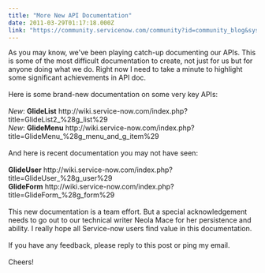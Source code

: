 ```yaml
---
title: "More New API Documentation"
date: 2011-03-29T01:17:18.000Z
link: "https://community.servicenow.com/community?id=community_blog&sys_id=266d2e29dbd0dbc01dcaf3231f96195d"
---
```

<p>As you may know, we've been playing catch-up documenting our APIs. This is some of the most difficult documentation to create, not just for us but for anyone doing what we do. Right now I need to take a minute to highlight some significant achievements in API doc. <br /><br />Here is some brand-new documentation on some very key APIs:<br /><br /><i>New</i>: <b>GlideList</b> http://wiki.service-now.com/index.php?title=GlideList2_%28g_list%29<br /><i>New</i>: <b>GlideMenu</b> http://wiki.service-now.com/index.php?title=GlideMenu_%28g_menu_and_g_item%29<br /><br />And here is recent documentation you may not have seen:<br /><br /><b>GlideUser</b> http://wiki.service-now.com/index.php?title=GlideUser_%28g_user%29<br /><b>GlideForm</b> http://wiki.service-now.com/index.php?title=GlideForm_%28g_form%29<br /><br />This new documentation is a team effort. But a special acknowledgement needs to go out to our technical writer Neola Mace for her persistence and ability. I really hope all Service-now users find value in this documentation. <br /><br />If you have any feedback, please reply to this post or ping my email.<br /><br />Cheers!</p>